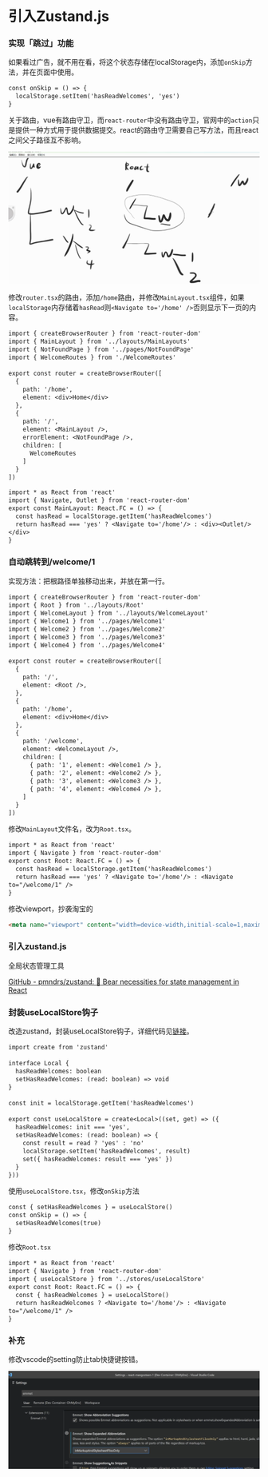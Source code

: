 # 引入Zustand.js
### 实现「跳过」功能
如果看过广告，就不用在看，将这个状态存储在localStorage内，添加`onSkip`方法，并在页面中使用。

```tsx
const onSkip = () => {
  localStorage.setItem('hasReadWelcomes', 'yes')
}
```

关于路由，vue有路由守卫，而`react-router`中没有路由守卫，官网中的`action`只是提供一种方式用于提供数据提交。react的路由守卫需要自己写方法，而且react之间父子路径互不影响。

![router路由](attachments/router路由.png)

修改`router.tsx`的路由，添加`/home`路由，并修改`MainLayout.tsx`组件，如果`localStorage`内存储着`hasRead`则`<Navigate to='/home' />`否则显示下一页的内容。

```tsx
import { createBrowserRouter } from 'react-router-dom'
import { MainLayout } from '../layouts/MainLayouts'
import { NotFoundPage } from '../pages/NotFoundPage'
import { WelcomeRoutes } from './WelcomeRoutes'

export const router = createBrowserRouter([
  {
    path: '/home',
    element: <div>Home</div>
  },
  {
    path: '/',
    element: <MainLayout />,
    errorElement: <NotFoundPage />,
    children: [
      WelcomeRoutes
    ]
  }
])
```

```tsx
import * as React from 'react'
import { Navigate, Outlet } from 'react-router-dom'
export const MainLayout: React.FC = () => {
  const hasRead = localStorage.getItem('hasReadWelcomes')
  return hasRead === 'yes' ? <Navigate to='/home'/> : <div><Outlet/></div>
}
```

### 自动跳转到/welcome/1
实现方法：把根路径单独移动出来，并放在第一行。

```tsx
import { createBrowserRouter } from 'react-router-dom'
import { Root } from '../layouts/Root'
import { WelcomeLayout } from '../layouts/WelcomeLayout'
import { Welcome1 } from '../pages/Welcome1'
import { Welcome2 } from '../pages/Welcome2'
import { Welcome3 } from '../pages/Welcome3'
import { Welcome4 } from '../pages/Welcome4'

export const router = createBrowserRouter([
  {
    path: '/',
    element: <Root />,
  },
  {
    path: '/home',
    element: <div>Home</div>
  },
  {
    path: '/welcome',
    element: <WelcomeLayout />,
    children: [
      { path: '1', element: <Welcome1 /> },
      { path: '2', element: <Welcome2 /> },
      { path: '3', element: <Welcome3 /> },
      { path: '4', element: <Welcome4 /> },
    ]
  }
])
```

修改`MainLayout`文件名，改为`Root.tsx`。

```tsx
import * as React from 'react'
import { Navigate } from 'react-router-dom'
export const Root: React.FC = () => {
  const hasRead = localStorage.getItem('hasReadWelcomes')
  return hasRead === 'yes' ? <Navigate to='/home'/> : <Navigate to="/welcome/1" />
}
```

修改viewport，抄袭淘宝的

```html
<meta name="viewport" content="width=device-width,initial-scale=1,maximum-scale=1,minimum-scale=1,user-scalable=no,viewport-fit=cover">
```

### 引入zustand.js
全局状态管理工具

[GitHub - pmndrs/zustand: 🐻 Bear necessities for state management in React](https://github.com/pmndrs/zustand)

### 封装useLocalStore钩子
改造zustand，封装useLocalStore钩子，详细代码见[链接](https://github.com/Lu9709/mangosteen-font-react/commit/d47d9778258a9c5be6b623465aedd24cb226b83c)。

```tsx
import create from 'zustand'

interface Local {
  hasReadWelcomes: boolean
  setHasReadWelcomes: (read: boolean) => void
}

const init = localStorage.getItem('hasReadWelcomes')

export const useLocalStore = create<Local>((set, get) => ({
  hasReadWelcomes: init === 'yes',
  setHasReadWelcomes: (read: boolean) => {
    const result = read ? 'yes' : 'no'
    localStorage.setItem('hasReadWelcomes', result)
    set({ hasReadWelcomes: result === 'yes' })
  }
}))
```

使用`useLocalStore.tsx`，修改`onSkip`方法

```tsx
const { setHasReadWelcomes } = useLocalStore()
const onSkip = () => {
  setHasReadWelcomes(true)
}
```

修改`Root.tsx`

```tsx
import * as React from 'react'
import { Navigate } from 'react-router-dom'
import { useLocalStore } from '../stores/useLocalStore'
export const Root: React.FC = () => {
  const { hasReadWelcomes } = useLocalStore()
  return hasReadWelcomes ? <Navigate to='/home'/> : <Navigate to="/welcome/1" />
}
```

### 补充
修改vscode的setting防止tab快捷键按错。

![vscode tab键](attachments/vscode_tab键.png)

